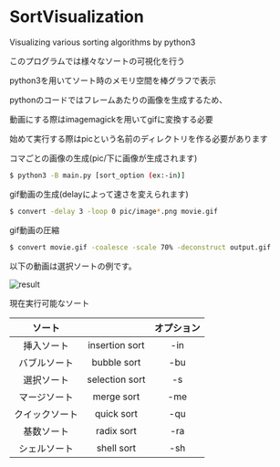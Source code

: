 # SortVisualization

Visualizing various sorting algorithms by python3

このプログラムでは様々なソートの可視化を行う

python3を用いてソート時のメモリ空間を棒グラフで表示

pythonのコードではフレームあたりの画像を生成するため、

動画にする際はimagemagickを用いてgifに変換する必要

始めて実行する際はpicという名前のディレクトリを作る必要があります

コマごとの画像の生成(pic/下に画像が生成されます)
```bash
$ python3 -B main.py [sort_option (ex:-in)]
```

gif動画の生成(delayによって速さを変えられます)
```bash
$ convert -delay 3 -loop 0 pic/image*.png movie.gif
```

gif動画の圧縮
```bash
$ convert movie.gif -coalesce -scale 70% -deconstruct output.gif
```

以下の動画は選択ソートの例です。

![result](https://github.com/smallptarmigan/SortVisualization/blob/master/gif/sample.gif)

現在実行可能なソート

| ソート |  | オプション |
|:------------:|:------------:|:------------:|
| 挿入ソート | insertion sort | -in |
| バブルソート | bubble sort | -bu |
| 選択ソート | selection sort | -s |
| マージソート | merge sort | -me |
| クイックソート | quick sort | -qu | 
| 基数ソート | radix sort | -ra |
| シェルソート | shell sort | -sh |

